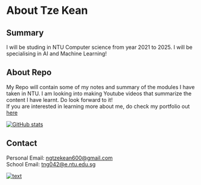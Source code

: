 # About Tze Kean

## Summary
I will be studing in NTU Computer science from year 2021 to 2025. I will be specialising in AI and Machine Learning!

## About Repo
My Repo will contain some of my notes and summary of the modules I have taken in NTU. I am looking into making Youtube videos that summarize the content I have learnt. Do look forward to it!  
If you are interested in learning more about me, do check my portfolio out [here](https://hiiamtzekean.github.io)

[![GitHub stats](https://github-readme-stats.vercel.app/api?username=HiIAmTzeKean&show_icons=true)](https://github.com/anuraghazra/github-readme-stats) 

## Contact
Personal Email: ngtzekean600@gmail.com  
School Email: tng042@e.ntu.edu.sg  

[![text](https://images.credly.com/size/100x100/images/d41de2b7-cbc2-47ec-bcf1-ebecbe83872f/GCC_badge_DA_1000x1000.png)](https://www.credly.com/badges/b7978e52-2b3f-45aa-b628-832a2971817e/public_url)
